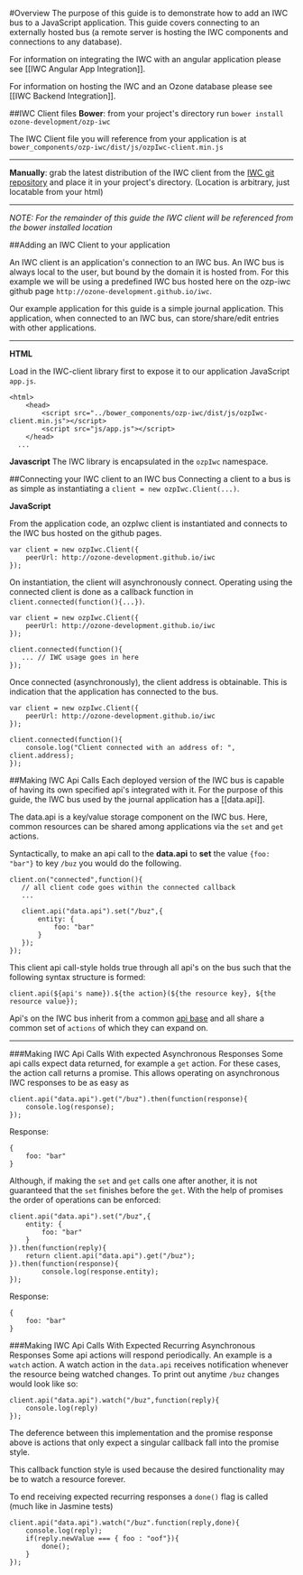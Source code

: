#Overview
The purpose of this guide is to demonstrate how to add an IWC bus to a JavaScript application. This guide covers connecting to an externally hosted bus (a remote server is hosting the IWC components and connections to any database). 

For information on integrating the IWC with an angular application please see [[IWC Angular App Integration]].

For information on hosting the IWC and an Ozone database please see [[IWC Backend Integration]].



##IWC Client files
**Bower**: from your project's directory run `bower install ozone-development/ozp-iwc`

The IWC Client file you will reference from your application is at `bower_components/ozp-iwc/dist/js/ozpIwc-client.min.js`


***

**Manually**: grab the latest distribution of the IWC client from the [IWC git repository](https://raw.githubusercontent.com/ozone-development/ozp-iwc/master/dist/js/ozpIwc-client.min.js) and place it in your project's directory. (Location is arbitrary, just locatable from your html)

***
_NOTE: For the remainder of this guide the IWC client will be referenced from the bower installed location_


##Adding an IWC Client to your application 

An IWC client is an application's connection to an IWC bus. An IWC bus is always local to the user, but bound by the domain it is hosted from. For this example we will be using a predefined IWC bus hosted here on the ozp-iwc github page `http://ozone-development.github.io/iwc`.

Our example application for this guide is a simple journal application. This application, when connected to an IWC bus, can store/share/edit entries with other applications.

***

**HTML** 

Load in the IWC-client library first to expose it to our application JavaScript `app.js`. 
```
<html>
    <head>
        <script src="../bower_components/ozp-iwc/dist/js/ozpIwc-client.min.js"></script>
        <script src="js/app.js"></script>
    </head>
  ...
```

**Javascript** 
The IWC library is encapsulated in the `ozpIwc` namespace.

##Connecting your IWC client to an IWC bus
Connecting a client to a bus is as simple as instantiating a `client = new ozpIwc.Client(...)`.

**JavaScript**

From the application code, an ozpIwc client is instantiated and connects to the IWC bus hosted on the github pages.

```
var client = new ozpIwc.Client({
    peerUrl: http://ozone-development.github.io/iwc
});
```
 On instantiation, the client will asynchronously connect. Operating using the connected client is done as a callback function in `client.connected(function(){...})`.

```
var client = new ozpIwc.Client({
    peerUrl: http://ozone-development.github.io/iwc
});

client.connected(function(){
   ... // IWC usage goes in here
});
```

Once connected (asynchronously), the client address is obtainable. This is indication that the application has connected to the bus.

```
var client = new ozpIwc.Client({
    peerUrl: http://ozone-development.github.io/iwc
});

client.connected(function(){
    console.log("Client connected with an address of: ", client.address);
});
```

##Making IWC Api Calls
Each deployed version of the IWC bus is capable of having its own specified api's integrated with it. For the purpose of this guide, the IWC bus used by the journal application has a [[data.api]].

The data.api is a key/value storage component on the IWC bus. Here, common resources can be shared among applications via the `set` and `get` actions.

Syntactically, to make an api call to the **data.api** to **set** the value `{foo: "bar"}` to key `/buz` you would do the following.

```
client.on("connected",function(){
   // all client code goes within the connected callback
   ...

   client.api("data.api").set("/buz",{
       entity: {
           foo: "bar"
       }
   });
});
``` 
This client api call-style holds true through all api's on the bus such that the following syntax structure is formed:
```
client.api(${api's name}).${the action}(${the resource key}, ${the resource value});
```

Api's on the IWC bus inherit from a common [api base](https://github.com/ozone-development/ozp-iwc/wiki/APICommonConventions) and all share a common set of `actions` of which they can expand on.


***

###Making IWC Api Calls With expected Asynchronous Responses
Some api calls expect data returned, for example a `get` action. For these cases, the action call returns a promise. This allows operating on asynchronous IWC responses to be as easy as

```
client.api("data.api").get("/buz").then(function(response){
    console.log(response);
});
```
Response:
```
{
    foo: "bar" 
}
```

Although, if making the `set` and `get` calls one after another, it is not guaranteed that the `set` finishes before the `get`. With the help of promises the order of operations can be enforced:
```
client.api("data.api").set("/buz",{
    entity: {
        foo: "bar"
    }
}).then(function(reply){
    return client.api("data.api").get("/buz");
}).then(function(response){
        console.log(response.entity);
});
```

Response:
```
{
    foo: "bar" 
}
```

 
###Making IWC Api Calls With Expected Recurring Asynchronous Responses
Some api actions will respond periodically. An example is a `watch` action. A watch action in the `data.api` receives notification whenever the resource being watched changes. To print out anytime `/buz` changes would look like so:
```
client.api("data.api").watch("/buz",function(reply){
    console.log(reply)
});
```

The deference between this implementation and the promise response above is actions that only expect a singular callback fall into the promise style.

This callback function style is used because the desired functionality may be to watch a resource forever.

To end receiving expected recurring responses a `done()` flag is called (much like in Jasmine tests)
```
client.api("data.api").watch("/buz".function(reply,done){
    console.log(reply);
    if(reply.newValue === { foo : "oof"}){
        done();
    }
});
```

